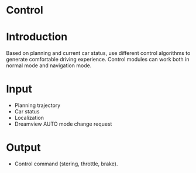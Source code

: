 # Control  
# Introduction  
Based on planning and current car status, use different control algorithms to generate comfortable driving experience. Control modules can work both in normal mode and navigation mode.

# Input
- Planning trajectory
- Car status
- Localization
- Dreamview AUTO mode change request

# Output 
- Control command (stering, throttle, brake).